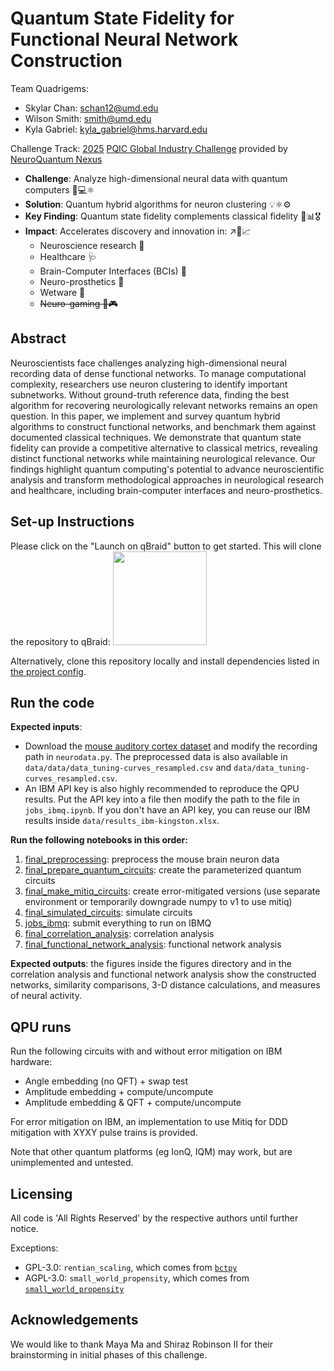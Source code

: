 # Quantum State Fidelity for Functional Neural Network Construction

Team Quadrigems:

* Skylar Chan: [schan12@umd.edu](schan12@umd.edu)
* Wilson Smith: [smith@umd.edu](smith@umd.edu)
* Kyla Gabriel: [kyla_gabriel@hms.harvard.edu](kyla_gabriel@hms.harvard.edu)

Challenge Track: [2025](https://web.archive.org/web/20250622115932/https://www.pqic.org/challenge) [PQIC Global Industry Challenge](https://www.pqic.org/challenge) provided by [NeuroQuantum Nexus](https://web.archive.org/web/20250622115008/https://gcell.umd.edu/)

- **Challenge**: Analyze high-dimensional neural data with quantum computers 🧠💻⚛️
- **Solution**: Quantum hybrid algorithms for neuron clustering 💡⚛️⚙️
- **Key Finding**: Quantum state fidelity complements classical fidelity 🤝📊🎖️
- **Impact**: Accelerates discovery and innovation in: ↗️🚀️📈
  - Neuroscience research 🧪
  - Healthcare 🩺️
  - Brain-Computer Interfaces (BCIs) 🤖️
  - Neuro-prosthetics 🦾️
  - Wetware 🧮️
  - ~~Neuro-gaming 🧠🎮️~~

## Abstract

Neuroscientists face challenges analyzing high-dimensional neural recording data of dense functional networks. To manage computational complexity, researchers use neuron clustering to identify important subnetworks. Without ground-truth reference data, finding the best algorithm for recovering neurologically relevant networks remains an open question. In this paper, we implement and survey quantum hybrid algorithms to construct functional networks, and benchmark them against documented classical techniques. We demonstrate that quantum state fidelity can provide a competitive alternative to classical metrics, revealing distinct functional networks while maintaining neurological relevance. Our findings highlight quantum computing's potential to advance neuroscientific analysis and transform methodological approaches in neurological research and healthcare, including brain-computer interfaces and neuro-prosthetics.

## Set-up Instructions

Please click on the "Launch on qBraid" button to get started. This will clone the repository to qBraid:
[<img src="https://qbraid-static.s3.amazonaws.com/logos/Launch_on_qBraid_white.png" width="150">](https://account.qbraid.com?gitHubUrl=https://github.com/0mWh/pqic-gic-quadrigems.git)

Alternatively, clone this repository locally and install dependencies listed in [the project config](/pyproject.toml).

## Run the code

**Expected inputs**:
- Download the [mouse auditory cortex dataset](https://gcell.umd.edu/data/Auditory_cortex_data.zip) and modify the recording path in `neurodata.py`. The preprocessed data is also available in `data/data/data_tuning-curves_resampled.csv` and `data/data_tuning-curves_resampled.csv`.
- An IBM API key is also highly recommended to reproduce the QPU results. Put the API key into a file then modify the path to the file in `jobs_ibmq.ipynb`. If you don't have an API key, you can reuse our IBM results inside `data/results_ibm-kingston.xlsx`.

**Run the following notebooks in this order:**

1. [final_preprocessing](/notebooks/final_preprocessing.ipynb): preprocess the mouse brain neuron data
2. [final_prepare_quantum_circuits](/notebooks/final_prepare_quantum_circuits.ipynb): create the parameterized quantum circuits
3. [final_make_mitiq_circuits](/mitigation/final_make_mitiq_circuits.ipynb): create error-mitigated versions (use separate environment or temporarily downgrade numpy to v1 to use mitiq)
4. [final_simulated_circuits](/notebooks/final_simulated_circuits.ipynb): simulate circuits
5. [jobs_ibmq](/notebooks/jobs_ibmq.ipynb): submit everything to run on IBMQ
6. [final_correlation_analysis](/notebooks/final_correlation_analysis.ipynb): correlation analysis
7. [final_functional_network_analysis](/notebooks/final_functional_network_analysis.ipynb): functional network analysis

**Expected outputs**: the figures inside the figures directory and in the correlation analysis and functional network analysis show the constructed networks, similarity comparisons, 3-D distance calculations, and measures of neural activity.

## QPU runs

Run the following circuits with and without error mitigation on IBM hardware:

- Angle embedding (no QFT) + swap test
- Amplitude embedding + compute/uncompute
- Amplitude embedding & QFT + compute/uncompute

For error mitigation on IBM, an implementation to use Mitiq for DDD mitigation with XYXY pulse trains is provided.

Note that other quantum platforms (eg IonQ, IQM) may work, but are unimplemented and untested.

## Licensing

All code is 'All Rights Reserved' by the respective authors until further notice.

Exceptions:
- GPL-3.0: `rentian_scaling`, which comes from [`bctpy`](//github.com/aestrivex/bctpy)
- AGPL-3.0: `small_world_propensity`, which comes from [`small_world_propensity`](//github.com/rkdan/small_world_propensity)

## Acknowledgements

We would like to thank Maya Ma and Shiraz Robinson II for their brainstorming in initial phases of this challenge.